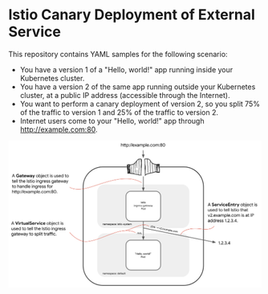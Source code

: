 # Istio Canary Deployment of External Service

This repository contains YAML samples for the following scenario:
* You have a version 1 of a "Hello, world!" app running inside your Kubernetes cluster.
* You have a version 2 of the same app running outside your Kubernetes cluster, at a public IP address (accessible through the Internet).
* You want to perform a canary deployment of version 2, so you split 75% of the traffic to version 1 and 25% of the traffic to version 2.
* Internet users come to your "Hello, world!" app through http://example.com:80.

![Diagram of a Kubernetes cluster containing running two Pods — a "Hello, world!" Pod and the Istio ingress gateway Pod.](https://github.com/NimJay/istio-canary-deploy-external-service/raw/main/diagram.png)
